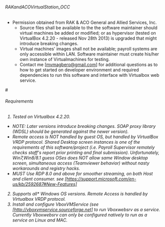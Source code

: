 # <h6>RAKandACOVirtualStation_OCC</h6>
* Permission obtained from RAK & ACO General and Allied Services, Inc.
  * Source files shall be available to the the software maintainer should virtual machines be added or modified; or as hypervisor (tested on VirtualBox 4.2.20 - released Nov 28th 2013) is upgraded that might introduce breaking changes.
  * Virtual machines' images shall not be available; payroll systems are only accessible within LAN. Software maintainer must create his/her own instance of Virtualmachines for testing.
  * Contact me [mvmagbero@gmail.com] for additional questions as to  how to get started on developer environment and required dependencies to run this software and interface with Virtualbox web service.
  

#<h6>Requirements<h6>
1. Tested on Virtualbox 4.2.20. 
  * NOTE: Later versions introduce breaking changes. SOAP proxy library (WDSL) should be generated against the newer version).
  * Remote access is NOT handled by guest OS, but handled by VirtualBox VRDP protocol. Shared Desktop screen instances is one of the requirements of this software/project (i.e. Payroll Supervisor remotely checks staff's report prior printing and final submission). Unfortunately, Win7,Win8/8.1 guess OSes does NOT allow same Window desktop screen, simultaneous access (Teamviewer behavior) without nasty workarounds and registry hacks.
  * MUST Use RDP 8.0 and above for smoother streaming, on both Host and client consumer. see [https://support.microsoft.com/en-us/kb/2592687#New-Features]

2. Supports all* Windows OS versions. Remote Access is handled by Virtualbox VRDP protocol.
3. Install and configure VboxVMService (see [http://vboxvmservice.sourceforge.net] to run Vboxwebsrv as a service. Currently Vboxwebsrv can only be configured natively to run as a service  on Linux and MAC.  







